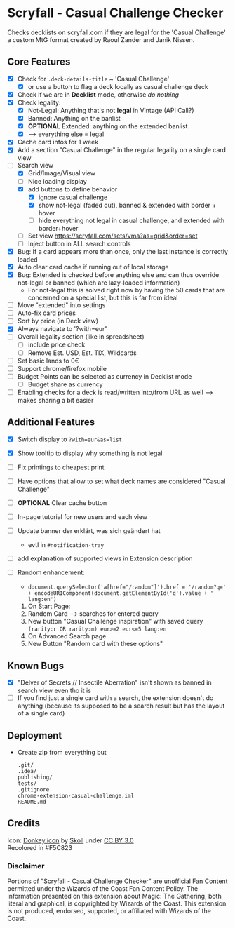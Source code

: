 # Scryfall - Casual Challenge Checker

Checks decklists on scryfall.com if they are legal for the 'Casual Challenge' a custom MtG format created by Raoul Zander and Janik Nissen.

## Core Features

- [x] Check for `.deck-details-title` ~ 'Casual Challenge'
  - [x] or use a button to flag a deck locally as casual challenge deck
- [x] Check if we are in **Decklist** mode, otherwise _do nothing_
- [x] Check legality:
  - [x] Not-Legal: Anything that's not **legal** in Vintage (API Call?)
  - [x] Banned: Anything on the banlist
  - [x] **OPTIONAL** Extended: anything on the extended banlist
  - [x] --> everything else = legal
- [x] Cache card infos for 1 week
- [x] Add a section "Casual Challenge" in the regular legality on a single card view
- [ ] Search view
  - [x] Grid/Image/Visual view
  - [ ] Nice loading display
  - [x] add buttons to define behavior
    - [x] ignore casual challenge
    - [x] show not-legal (faded out), banned & extended with border + hover
    - [ ] hide everything not legal in casual challenge, and extended with border+hover
  - [ ] Set view https://scryfall.com/sets/vma?as=grid&order=set
  - [ ] Inject button in ALL search controls
- [x] Bug: If a card appears more than once, only the last instance is correctly loaded
- [x] Auto clear card cache if running out of local storage
- [x] Bug: Extended is checked before anything else and can thus override not-legal or banned (which are lazy-loaded
  information)
  - For not-legal this is solved right now by having the 50 cards that are concerned on a special list, but this is far
    from ideal
- [ ] Move "extended" into settings
- [ ] Auto-fix card prices
- [ ] Sort by price (in Deck view)
- [x] Always navigate to '?with=eur"
- [ ] Overall legality section (like in spreadsheet)
  - [ ] include price check
  - [ ] Remove Est. USD, Est. TIX, Wildcards
- [ ] Set basic lands to 0€
- [ ] Support chrome/firefox mobile
- [ ] Budget Points can be selected as currency in Decklist mode
  - [ ] Budget share as currency
- [ ] Enabling checks for a deck is read/written into/from URL as well --> makes sharing a bit easier

## Additional Features

- [x] Switch display to `?with=eur&as=list`
- [x] Show tooltip to display why something is not legal
- [ ] Fix printings to cheapest print
- [ ] Have options that allow to set what deck names are considered "Casual Challenge"
- [ ] **OPTIONAL** Clear cache button
- [ ] In-page tutorial for new users and each view
- [ ] Update banner der erklärt, was sich geändert hat
  - evtl in `#notification-tray`
- [ ] add explanation of supported views in Extension description
- [ ] Random enhancement:
  - `document.querySelector('a[href="/random"]').href = '/random?q=' + encodeURIComponent(document.getElementById('q').value + ' lang:en')`

  1. On Start Page:
    1. Random Card --> searches for entered query
    2. New button "Casual Challenge inspiration" with saved query `(rarity:r OR rarity:m) eur>=2 eur<=5 lang:en`
  2. On Advanced Search page
    1. New Button "Random card with these options"

## Known Bugs

- [x] "Delver of Secrets // Insectile Aberration" isn't shown as banned in search view even tho it is
- [ ] If you find just a single card with a search, the extension doesn't do anything (because its supposed to be a
  search result but has the layout of a single card)

## Deployment

- Create zip from everything but
  ```
  .git/
  .idea/
  publishing/
  tests/
  .gitignore
  chrome-extension-casual-challenge.iml
  README.md
  ```

## Credits

Icon: [Donkey icon](https://game-icons.net/1x1/skoll/donkey.html) by [Skoll](https://game-icons.net/)
under [CC BY 3.0](http://creativecommons.org/licenses/by/3.0/)  
Recolored in #F5C823

### Disclaimer

Portions of "Scryfall - Casual Challenge Checker" are unofficial Fan Content permitted under the Wizards of the Coast
Fan Content Policy. The information presented on this extension about Magic: The Gathering, both literal and graphical,
is copyrighted by Wizards of the Coast.
This extension is not produced, endorsed, supported, or affiliated with Wizards of the Coast.
